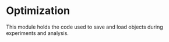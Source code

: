 # Optimization
This module holds the code used to save and load objects during experiments and analysis.